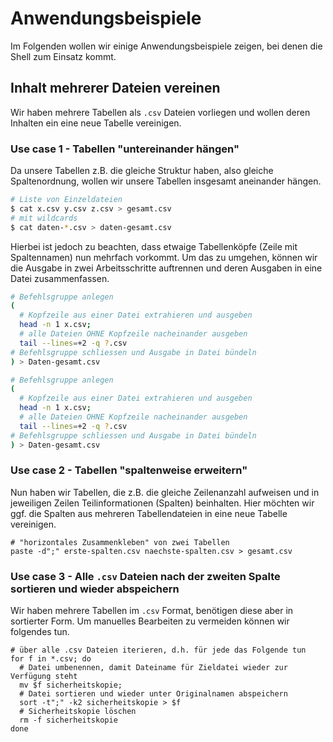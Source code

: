 
# Anwendungsbeispiele

Im Folgenden wollen wir einige Anwendungsbeispiele zeigen, bei denen die Shell zum Einsatz kommt.


## Inhalt mehrerer Dateien vereinen

Wir haben mehrere Tabellen als `.csv` Dateien vorliegen und wollen deren Inhalten ein eine neue Tabelle vereinigen.

### Use case 1 - Tabellen "untereinander hängen"

Da unsere Tabellen z.B. die gleiche Struktur haben, also gleiche Spaltenordnung, wollen wir unsere Tabellen insgesamt aneinander hängen.

```sh
# Liste von Einzeldateien
$ cat x.csv y.csv z.csv > gesamt.csv
# mit wildcards
$ cat daten-*.csv > daten-gesamt.csv
```

Hierbei ist jedoch zu beachten, dass etwaige Tabellenköpfe (Zeile mit Spaltennamen) nun mehrfach vorkommt.
Um das zu umgehen, können wir die Ausgabe in zwei Arbeitsschritte auftrennen und deren Ausgaben in eine Datei zusammenfassen.

```bash
# Befehlsgruppe anlegen
(
  # Kopfzeile aus einer Datei extrahieren und ausgeben
  head -n 1 x.csv;
  # alle Dateien OHNE Kopfzeile nacheinander ausgeben
  tail --lines=+2 -q ?.csv
# Befehlsgruppe schliessen und Ausgabe in Datei bündeln
) > Daten-gesamt.csv
```

```sh
# Befehlsgruppe anlegen
(
  # Kopfzeile aus einer Datei extrahieren und ausgeben
  head -n 1 x.csv;
  # alle Dateien OHNE Kopfzeile nacheinander ausgeben
  tail --lines=+2 -q ?.csv
# Befehlsgruppe schliessen und Ausgabe in Datei bündeln
) > Daten-gesamt.csv
```

### Use case 2 - Tabellen "spaltenweise erweitern"

Nun haben wir Tabellen, die z.B. die gleiche Zeilenanzahl aufweisen und in jeweiligen Zeilen Teilinformationen (Spalten) beinhalten.
Hier möchten wir ggf. die Spalten aus mehreren Tabellendateien in eine neue Tabelle vereinigen.

```{sh}
# "horizontales Zusammenkleben" von zwei Tabellen
paste -d";" erste-spalten.csv naechste-spalten.csv > gesamt.csv
```

### Use case 3 - Alle `.csv` Dateien nach der zweiten Spalte sortieren und wieder abspeichern

Wir haben mehrere Tabellen im `.csv` Format, benötigen diese aber in sortierter Form.
Um manuelles Bearbeiten zu vermeiden können wir folgendes tun.

```{sh}
# über alle .csv Dateien iterieren, d.h. für jede das Folgende tun
for f in *.csv; do
  # Datei umbenennen, damit Dateiname für Zieldatei wieder zur Verfügung steht
  mv $f sicherheitskopie;
  # Datei sortieren und wieder unter Originalnamen abspeichern
  sort -t";" -k2 sicherheitskopie > $f
  # Sicherheitskopie löschen
  rm -f sicherheitskopie
done
```





